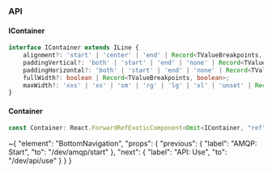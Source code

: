 

### API

#### IContainer

```ts
interface IContainer extends ILine {
    alignment?: 'start' | 'center' | 'end' | Record<TValueBreakpoints, 'start' | 'center' | 'end'>;
    paddingVertical?: 'both' | 'start' | 'end' | 'none' | Record<TValueBreakpoints, 'both' | 'start' | 'end' | 'none'>;
    paddingHorizontal?: 'both' | 'start' | 'end' | 'none' | Record<TValueBreakpoints, 'both' | 'start' | 'end' | 'none'>;
    fullWidth?: boolean | Record<TValueBreakpoints, boolean>;
    maxWidth?: 'xxs' | 'xs' | 'sm' | 'rg' | 'lg' | 'xl' | 'unset' | Record<TValueBreakpoints, 'xxs' | 'xs' | 'sm' | 'rg' | 'lg' | 'xl' | 'unset'>;
}
```

#### Container

```ts
const Container: React.ForwardRefExoticComponent<Omit<IContainer, "ref"> & React.RefAttributes<unknown>>;
```


~{
  "element": "BottomNavigation",
  "props": {
    "previous": {
      "label": "AMQP: Start",
      "to": "/dev/amqp/start"
    },
    "next": {
      "label": "API: Use",
      "to": "/dev/api/use"
    }
  }
}
